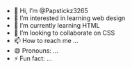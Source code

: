 - 👋 Hi, I’m @Papstickz3265
- 👀 I’m interested in learning web design
- 🌱 I’m currently learning HTML
- 💞️ I’m looking to collaborate on CSS
- 📫 How to reach me ...
- 😄 Pronouns: ...
- ⚡ Fun fact: ...

<!---
Papstickz3265/Papstickz3265 is a ✨ special ✨ repository because its `README.md` (this file) appears on your GitHub profile.
You can click the Preview link to take a look at your changes.
--->
